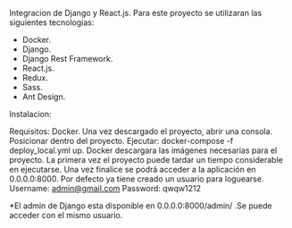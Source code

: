 Integracion de Django y React.js.
Para este proyecto se utilizaran las siguientes tecnologias:
  * Docker.
  * Django.
  * Django Rest Framework.
  * React.js.
  * Redux.
  * Sass.
  * Ant Design.

Instalacion:

Requisitos: Docker.
Una vez descargado el proyecto, abrir una consola.
Posicionar dentro del proyecto.
Ejecutar: docker-compose -f deploy_local.yml up.
Docker descargara las imágenes necesarias para el proyecto. La primera vez el proyecto puede tardar un tiempo considerable en ejecutarse.
Una vez finalice se podrá acceder a la aplicación en 0.0.0.0:8000.
Por defecto ya tiene creado un usuario para loguearse.
Username: admin@gmail.com
Password: qwqw1212    

*El admin de Django esta disponible en 0.0.0.0:8000/admin/ .Se puede acceder con el mismo usuario.
